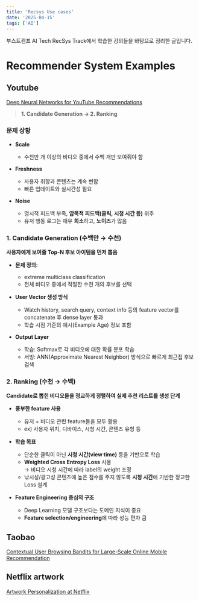 ```yaml
---
title: 'Recsys Use cases'
date: '2025-04-15'
tags: ['AI']
---
```





부스트캠프 AI Tech RecSys Track에서 학습한 강의들을 바탕으로 정리한 글입니다.

# Recommender System Examples

## Youtube

[Deep Neural Networks for YouTube Recommendations](https://dl.acm.org/doi/pdf/10.1145/2959100.2959190)

>  **1. Candidate Generation → 2. Ranking**


### 문제 상황

- **Scale**  
    - 수천만 개 이상의 비디오 중에서 수백 개만 보여줘야 함

- **Freshness**  
    - 사용자 취향과 콘텐츠는 계속 변함  
    - 빠른 업데이트와 실시간성 필요

- **Noise**  
    - 명시적 피드백 부족, **암묵적 피드백(클릭, 시청 시간 등)** 위주
    - 유저 행동 로그는 매우 **희소**하고, **노이즈**가 많음


### 1. Candidate Generation (수백만 → 수천)

**사용자에게 보여줄 Top-N 후보 아이템을 먼저 뽑음**

- **문제 정의:**  
    - extreme multiclass classification  
    - 전체 비디오 중에서 적절한 수천 개의 후보를 선택

- **User Vector 생성 방식**  
    - Watch history, search query, context info 등의 feature vector를 concatenate 후 dense layer 통과
    - 학습 시점 기준의 예시(Example Age) 정보 포함

- **Output Layer**  
    - 학습: Softmax로 각 비디오에 대한 확률 분포 학습  
    - 서빙: ANN(Approximate Nearest Neighbor) 방식으로 빠르게 최근접 후보 검색


### 2. Ranking (수천 → 수백)

**Candidate로 뽑힌 비디오들을 정교하게 정렬하여 실제 추천 리스트를 생성 단계**

- **풍부한 feature 사용**  
    - 유저 + 비디오 관련 feature들을 모두 활용
    - ex) 사용자 위치, 디바이스, 시청 시간, 콘텐츠 유형 등

- **학습 목표**  
    - 단순한 클릭이 아닌 **시청 시간(view time)** 등을 기반으로 학습
    - **Weighted Cross Entropy Loss** 사용  
        → 비디오 시청 시간에 따라 label의 weight 조정
    - 낚시성/광고성 콘텐츠에 높은 점수를 주지 않도록 **시청 시간**에 기반한 정교한 Loss 설계

- **Feature Engineering 중심의 구조**  
    - Deep Learning 모델 구조보다는 도메인 지식이 중요  
    - **Feature selection/engineering**에 따라 성능 편차 큼

## Taobao

[Contextual User Browsing Bandits for Large-Scale Online Mobile Recommendation](https://arxiv.org/abs/2008.09368)

## Netflix artwork

[Artwork Personalization at Netflix](https://netflixtechblog.com/artwork-personalization-c589f074ad76)